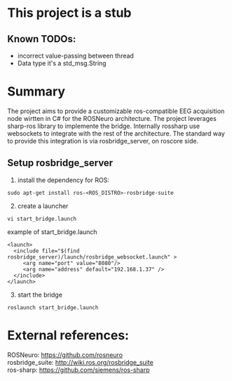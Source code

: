 # This project is a stub

## Known TODOs:
- incorrect value-passing between thread
- Data type it's a std_msg.String




# Summary

The project aims to provide a customizable ros-compatible EEG acquisition node wirtten in C# for the ROSNeuro architecture.
The project leverages sharp-ros library to implemente the bridge. 
Internally rossharp use websockets to integrate with the rest of the architecture. The standard way to provide this integration is via rosbridge_server, on roscore side.




## Setup rosbridge_server

1. install the dependency for ROS:    

```sudo apt-get install ros-<ROS_DISTRO>-rosbridge-suite```


2. create a launcher     

```vi start_bridge.launch```

example of start_bridge.launch    

```
<launch>
  <include file="$(find rosbridge_server)/launch/rosbridge_websocket.launch" > 
     <arg name="port" value="8080"/>
     <arg name="address" default="192.168.1.37" />
  </include>
</launch>
```

3. start the bridge    

```roslaunch start_bridge.launch```



# External references:    
ROSNeuro: https://github.com/rosneuro     
rosbridge_suite: http://wiki.ros.org/rosbridge_suite    
ros-sharp: https://github.com/siemens/ros-sharp    
